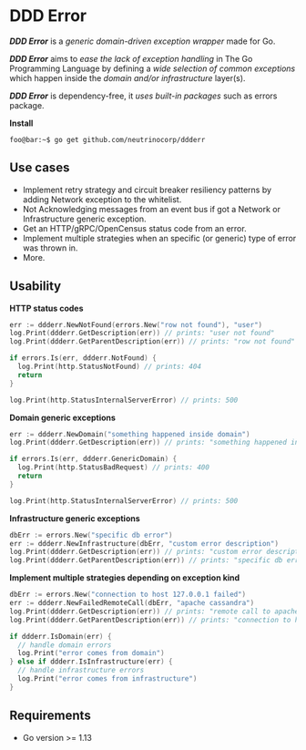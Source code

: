 # DDD Error
**_DDD Error_** is a _generic domain-driven exception wrapper_ made for Go.

**_DDD Error_** aims to _ease the lack of exception handling_ in The Go Programming Language by defining a _wide selection of common exceptions_ 
which happen inside the _domain and/or infrastructure_ layer(s).

**_DDD Error_** is dependency-free, it _uses built-in packages_ such as errors package.

**Install**
```console
foo@bar:~$ go get github.com/neutrinocorp/ddderr
```


## Use cases
- Implement retry strategy and circuit breaker resiliency patterns by adding Network exception to the whitelist.
- Not Acknowledging messages from an event bus if got a Network or Infrastructure generic exception.
- Get an HTTP/gRPC/OpenCensus status code from an error.
- Implement multiple strategies when an specific (or generic) type of error was thrown in.
- More.

## Usability

**HTTP status codes**
```go
err := ddderr.NewNotFound(errors.New("row not found"), "user")
log.Print(ddderr.GetDescription(err)) // prints: "user not found"
log.Print(ddderr.GetParentDescription(err)) // prints: "row not found"

if errors.Is(err, ddderr.NotFound) {
  log.Print(http.StatusNotFound) // prints: 404
  return
}

log.Print(http.StatusInternalServerError) // prints: 500
```

**Domain generic exceptions**
```go
err := ddderr.NewDomain("something happened inside domain")
log.Print(ddderr.GetDescription(err)) // prints: "something happened inside domain"

if errors.Is(err, ddderr.GenericDomain) {
  log.Print(http.StatusBadRequest) // prints: 400
  return
}

log.Print(http.StatusInternalServerError) // prints: 500
```

**Infrastructure generic exceptions**
```go
dbErr := errors.New("specific db error")
err := ddderr.NewInfrastructure(dbErr, "custom error description")
log.Print(ddderr.GetDescription(err)) // prints: "custom error description"
log.Print(ddderr.GetParentDescription(err)) // prints: "specific db error"
```

**Implement multiple strategies depending on exception kind**
```go
dbErr := errors.New("connection to host 127.0.0.1 failed")
err := ddderr.NewFailedRemoteCall(dbErr, "apache cassandra")
log.Print(ddderr.GetDescription(err)) // prints: "remote call to apache cassandra has failed"
log.Print(ddderr.GetParentDescription(err)) // prints: "connection to host 127.0.0.1 failed"

if ddderr.IsDomain(err) {
  // handle domain errors
  log.Print("error comes from domain")
} else if ddderr.IsInfrastructure(err) {
  // handle infrastructure errors
  log.Print("error comes from infrastructure")
}
```

## Requirements
- Go version >= 1.13
